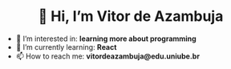 <h1 align = "center">👋 Hi, I’m Vitor de Azambuja</h1>
<ul>
  <li>👀 I’m interested in: <strong>learning more about programming</strong></li>
  <li>🌱 I’m currently learning: <strong>React</strong></li>
  <li>📫 How to reach me: <strong>vitordeazambuja@edu.uniube.br</strong></li>
</ul>
